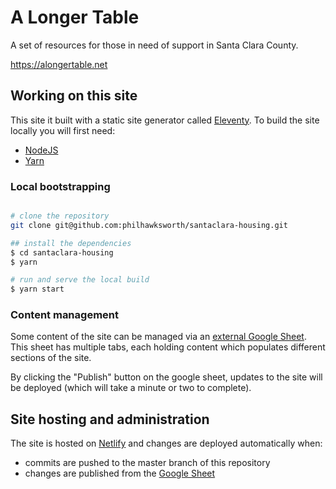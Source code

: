 # A Longer Table

A set of resources for those in need of support in Santa Clara County.

https://alongertable.net

## Working on this site

This site it built with a static site generator called [Eleventy](https://11ty.io). To build the site locally you will first need:

- [NodeJS](https://nodejs.org)
- [Yarn](https://yarnpkg.com/)

### Local bootstrapping

```bash

# clone the repository
git clone git@github.com:philhawksworth/santaclara-housing.git

## install the dependencies
$ cd santaclara-housing
$ yarn

# run and serve the local build
$ yarn start

```

### Content management

Some content of the site can be managed via an [external Google Sheet](https://docs.google.com/spreadsheets/d/17m9vrk7-0q89-kHBdr7VO7Sews6pTrIquT_l5Lg77qk/edit?usp=sharing). This sheet has multiple tabs, each holding content which populates different sections of the site.

By clicking the "Publish" button on the google sheet, updates to the site will be deployed (which will take a minute or two to complete).


## Site hosting and administration

The site is hosted on [Netlify](https://www.netlify.com) and changes are deployed automatically when:

- commits are pushed to the master branch of this repository
- changes are published from the [Google Sheet](https://docs.google.com/spreadsheets/d/17m9vrk7-0q89-kHBdr7VO7Sews6pTrIquT_l5Lg77qk/edit?usp=sharing)
